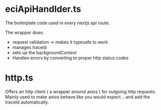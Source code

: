 # eciApiHandlder.ts

The boilerplate code used in every nextjs api route. 

The wrapper does:
- request validation -> makes it typesafe to work
- manages traceId
- sets up the backgroundContext
- Handles errors by converting to proper http status codes


# http.ts

Offers an http client ( a wrapper around axios ) for outgoing http requests.
Mainly used to make axios behave like you would expect... and add the traceId automatically. 
